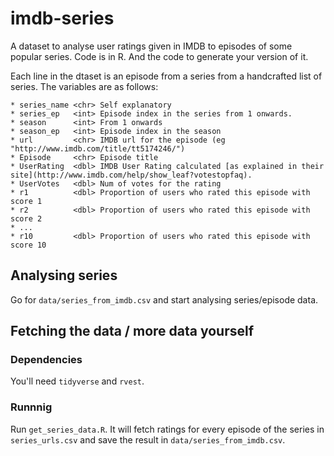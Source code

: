 # imdb-series

A dataset to analyse user ratings given in IMDB to episodes of some popular series. Code is in R. And the code to generate your version of it.

Each line in the dtaset is an episode from a series from a handcrafted list of series. The variables are as follows:

    * series_name <chr> Self explanatory
    * series_ep   <int> Episode index in the series from 1 onwards.
    * season      <int> From 1 onwards
    * season_ep   <int> Episode index in the season
    * url         <chr> IMDB url for the episode (eg "http://www.imdb.com/title/tt5174246/")
    * Episode     <chr> Episode title
    * UserRating  <dbl> IMDB User Rating calculated [as explained in their site](http://www.imdb.com/help/show_leaf?votestopfaq).
    * UserVotes   <dbl> Num of votes for the rating
    * r1          <dbl> Proportion of users who rated this episode with score 1
    * r2          <dbl> Proportion of users who rated this episode with score 2
    * ...
    * r10         <dbl> Proportion of users who rated this episode with score 10

## Analysing series

Go for `data/series_from_imdb.csv` and start analysing series/episode data.

## Fetching the data / more data yourself

### Dependencies

You'll need `tidyverse` and `rvest`.

### Runnnig

Run `get_series_data.R`. It will fetch ratings for every episode of the series in `series_urls.csv` and save the result in `data/series_from_imdb.csv`.
